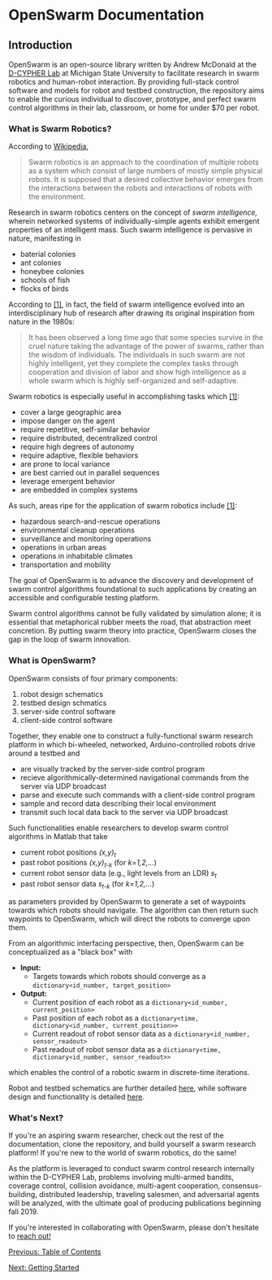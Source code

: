 # OpenSwarm Documentation

## Introduction

OpenSwarm is an open-source library written by Andrew McDonald at the [D-CYPHER Lab](https://www.egr.msu.edu/d-cypher/) at Michigan State University to facilitate research in swarm robotics and human-robot interaction. By providing full-stack control software and models for robot and testbed construction, the repository aims to enable the curious individual to discover, prototype, and perfect swarm control algorithms in their lab, classroom, or home for under \$70 per robot.

### What is Swarm Robotics?

According to [Wikipedia](https://en.wikipedia.org/wiki/Swarm_robotics),

> Swarm robotics is an approach to the coordination of multiple robots as a system which consist of large numbers of mostly simple physical robots. It is supposed that a desired collective behavior emerges from the interactions between the robots and interactions of robots with the environment.

Research in swarm robotics centers on the concept of _swarm intelligence,_ wherein networked systems of individually-simple agents exhibit emergent properties of an intelligent mass. Such swarm intelligence is pervasive in nature, manifesting in

- baterial colonies
- ant colonies
- honeybee colonies
- schools of fish
- flocks of birds

According to [[1]](https://www.sciencedirect.com/science/article/pii/S221491471300024X?via%3Dihub), in fact, the field of swarm intelligence evolved into an interdisciplinary hub of research after drawing its original inspiration from nature in the 1980s:

> It has been observed a long time ago that some species survive in the cruel nature taking the advantage of the power of swarms, rather than the wisdom of individuals. The individuals in such swarm are not highly intelligent, yet they complete the complex tasks through cooperation and division of labor and show high intelligence as a whole swarm which is highly self-organized and self-adaptive.

Swarm robotics is especially useful in accomplishing tasks which [[1]](https://www.sciencedirect.com/science/article/pii/S221491471300024X?via%3Dihub):

- cover a large geographic area
- impose danger on the agent
- require repetitive, self-similar behavior
- require distributed, decentralized control
- require high degrees of autonomy
- require adaptive, flexible behaviors
- are prone to local variance
- are best carried out in parallel sequences
- leverage emergent behavior
- are embedded in complex systems

As such, areas ripe for the application of swarm robotics include [[1]](https://www.sciencedirect.com/science/article/pii/S221491471300024X?via%3Dihub):

- hazardous search-and-rescue operations
- environmental cleanup operations
- surveillance and monitoring operations
- operations in urban areas
- operations in inhabitable climates
- transportation and mobility

The goal of OpenSwarm is to advance the discovery and development of swarm control algorithms foundational to such applications by creating an accessible and configurable testing platform.

Swarm control algorithms cannot be fully validated by simulation alone; it is essential that metaphorical rubber meets the road, that abstraction meet concretion. By putting swarm theory into practice, OpenSwarm closes the gap in the loop of swarm innovation.

### What is OpenSwarm?

OpenSwarm consists of four primary components:

1. robot design schematics
2. testbed design schmatics
3. server-side control software
4. client-side control software

Together, they enable one to construct a fully-functional swarm research platform in which bi-wheeled, networked, Arduino-controlled robots drive around a testbed and

- are visually tracked by the server-side control program
- recieve algorithmically-determined navigational commands from the server via UDP broadcast
- parse and execute such commands with a client-side control program
- sample and record data describing their local environment
- transmit such local data back to the server via UDP broadcast

Such functionalities enable researchers to develop swarm control algorithms in Matlab that take

- current robot positions _(x,y)<sub>t</sub>_
- past robot positions _(x,y)<sub>t-k</sub>_ (for _k=1,2,..._)
- current robot sensor data (e.g., light levels from an LDR) _s<sub>t</sub>_
- past robot sensor data _s<sub>t-k</sub>_ (for _k=1,2,..._)

as parameters provided by OpenSwarm to generate a set of waypoints towards which robots should navigate. The algorithm can then return such waypoints to OpenSwarm, which will direct the robots to converge upon them.

From an algorithmic interfacing perspective, then, OpenSwarm can be conceptualized as a "black box" with

- **Input:**
  - Targets towards which robots should converge as a `dictionary<id_number, target_position>`
- **Output:**
  - Current position of each robot as a `dictionary<id_number, current_position>`
  - Past position of each robot as a `dictionary<time, dictionary<id_number, current_position>>`
  - Current readout of robot sensor data as a `dictionary<id_number, sensor_readout>`
  - Past readout of robot sensor data as a `dictionary<time, dictionary<id_number, sensor_readout>>`

which enables the control of a robotic swarm in discrete-time iterations.

Robot and testbed schematics are further detailed [here](03-Hardware.md), while software design and functionality is detailed [here](04-Software.md).

### What's Next?

If you're an aspiring swarm researcher, check out the rest of the documentation, clone the repository, and build yourself a swarm research platform! If you're new to the world of swarm robotics, do the same!

As the platform is leveraged to conduct swarm control research internally within the D-CYPHER Lab, problems involving multi-armed bandits, coverage control, collision avoidance, multi-agent cooperation, consensus-building, distributed leadership, traveling salesmen, and adversarial agents will be analyzed, with the ultimate goal of producing publications beginning fall 2019.

If you're interested in collaborating with OpenSwarm, please don't hesitate to [reach out!](A2-Contact.md)

<a href=00-Table-of-Contents.md>Previous: Table of Contents</a>

<a href=02-Getting-Started.md>Next: Getting Started</a>
